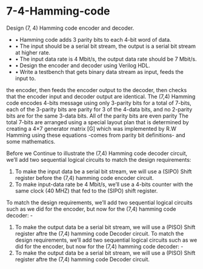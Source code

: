 # 7-4-Hamming-code
Design (7, 4) Hamming code encoder and decoder.
- • Hamming code adds 3 parity bits to each 4-bit word of data.
- • The input should be a serial bit stream, the output is a serial bit stream at higher rate.
- • The input data rate is 4 Mbit/s, the output data rate should be 7 Mbit/s.
- • Design the encoder and decoder using Verilog HDL.
- • Write a testbench that gets binary data stream as input, feeds the input to.

the encoder, then feeds the encoder output to the decoder, then checks that the encoder input and decoder output are identical.
The (7,4) Hamming code encodes 4-bits message using only 3-parity bits for a total of 7-bits, each of the 3-parity bits are parity for 3 of the 4-data bits, and no 2-parity bits are for the same 3-data bits. All of the parity bits are even parity   The total 7-bits are arranged using a special layout plan that is determined by creating a 4×7 generator matrix [G] which was implemented by R.W Hamming using these equations -comes from parity bit definitions- and some mathematics.

Before we Continue to illustrate the (7,4) Hamming code decoder circuit, we’ll add two sequential logical circuits to match the design requirements: 
1.	To make the input data be a serial bit stream, we will use a (SIPO) Shift register before the (7,4) hamming code encoder circuit. 
2.	To make input-data rate be 4 Mbit/s, we’ll use a 4-bits counter with the same clock (40 MHZ) that fed to the (SIPO) shift register. 

To match the design requirements, we’ll add two sequential logical circuits such as we did for the encoder, but now for the (7,4) hamming code decoder: -
1.	To make the output data be a serial bit stream, we will use a (PISO) Shift register aftre the (7,4) hamming code Decoder circuit.
To match the design requirements, we’ll add two sequential logical circuits such as we did for the encoder, but now for the (7,4) hamming code decoder: -
1.	To make the output data be a serial bit stream, we will use a (PISO) Shift register aftre the (7,4) hamming code Decoder circuit.
